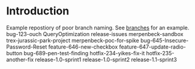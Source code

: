 # Introduction

Example repostiory of poor branch naming. See [branches](https://dev.azure.com/erpenbeck0068/DRY-Pipelines/_git/BranchNaming-Poor/branches) for an example.
bug-123-ouch
QueryOptimization
release-issues
merpenbeck-sandbox
trex-jurassic-park-project
merpenbeck-poc-for-spike
bug-645-Insecure-Password-Reset
feature-646-new-checkbox
feature-647-update-radio-button
bug-689-pen-test-finding
hotfix-234-yikes-fix-it
hotfix-235-another-fix
release-1.0-sprint1
release-1.0-sprint2
release-1.1-sprint3
